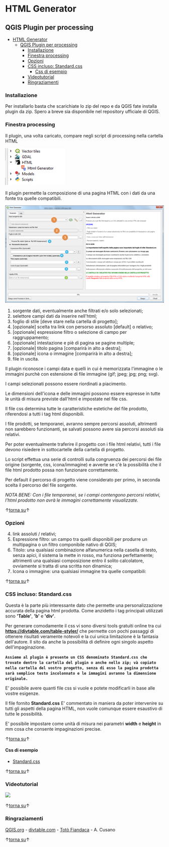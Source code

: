 #  HTML Generator
## QGIS Plugin per processing

<!-- TOC -->

- [HTML Generator](#html-generator)
  - [QGIS Plugin per processing](#qgis-plugin-per-processing)
    - [Installazione](#installazione)
    - [Finestra processing](#finestra-processing)
    - [Opzioni](#opzioni)
    - [CSS incluso: Standard.css](#css-incluso-standardcss)
      - [Css di esempio](#css-di-esempio)
    - [Videotutorial](#videotutorial)
    - [Ringraziamenti](#ringraziamenti)

<!-- /TOC -->

### Installazione
Per installarlo basta che scarichiate lo zip del repo e da QGIS fate installa plugin da zip. 
Spero a breve sia disponibile nel repository ufficiale di QGIS.

### Finestra processing
Il plugin, una volta caricato, compare negli script di processing nella cartella HTML

![uno](images/processing.png)

Il plugin permette la composizione di una pagina HTML con i dati da una fonte tra quelle compatibili.

![uno](images/finestra_annotata.png)

1. sorgente dati, eventualmente anche filtrati e/o solo selezionati;
2. selettore campi dati da inserire nell'html;
3. foglio di stile [deve stare nella cartella di progetto];
4. [opzionale] scelta tra link con persorso assoluto [default] o relativo;
5. [opzionale] espressione filtro o selezione di campo per raggruppamento;
6. [opzionale] intestazione e piè di pagina se pagine multiple;
7. [opzionale] titolo pagina [comparirà in alto a destra];
8. [opzionale] icona o immagine [comparirà in alto a destra];
9. file in uscita.

Il plugin riconosce i campi data e quelli in cui è memorizzata l'immagine o le immagini purchè con estensione di file immagine (gif; jpeg; jpg; png; svg).

I campi selezionati possono essere riordinati a piacimento.

Le dimensioni dell'icona e delle immagini possono essere espresse in tutte le unità di misura previste dall'html e impostate nel file css.

Il file css determina tutte le caratteristiche estetiche del file prodotto, riferendosi a tutti i tag html disponibili.

I file prodotti, se temporanei, avranno sempre percorsi assoluti, altrimenti non sarebbero funzionanti, se salvati possono avere sia percorsi assoluti sia relativi.

Per poter eventualmente traferire il progetto con i file html relativi, tutti i file devono risiedere in sottocartelle della cartella di progetto.

Lo script effettua una serie di controlli sulla congruenza dei percorsi dei file origine (sorgente, css, icona/immagine) e avverte se
c'è la possibilità che il file html prodotto possa non funzionare correttamente.

Per default il percorso di progetto viene considerato per primo, in seconda scelta il percorso del file sorgente.

_NOTA BENE: 
Con i file temporanei, se i campi contengono percorsi relativi, l'html prodotto non avrà le immagini correttamente visualizzate._

↑[torna su](#html-generator)↑

### Opzioni

4. link assoluti / relativi;
5. Espressione filtro: un campo tra quelli disponibili per produrre un multipagina o un filtro componibile nativo di QGIS;
6. Titolo: una qualsiasi combinazione alfanumerica nella casella di testo, senza apici, il sistema la mette in rosso, ma funziona perfettamente; altrimenti una qualsiasi composizione entro il solito calcolatore, ovviamente si tratta di una scritta non dinamica;
7. Icona o immagine: una qualsiasi immagine tra quelle compatibili:

↑[torna su](#html-generator)↑

### CSS incluso: Standard.css

Questa è la parte più interessante dato che permette una personalizzazione accurata della pagina html prodotta. Come anzidetto i tag principali utilizzati sono **'Table'**, **'b'** e **'div'**.

Per generare comodamente il css vi sono diversi tools gratuiti online tra cui **https://divtable.com/table-styler/** che permette con pochi passaggi di ottenere risultati veramente notevoli e la cui unica limitazione è la fantasia dell'autore. Il sito da anche la possibilità di definire ogni singolo aspetto dell'impaginazione.

**`Assieme al plugin è presente un CSS denominato Standard.css che trovate dentro la cartella del plugin o anche nello zip; và copiato nella cartella del vostro progetto, senza di esso la pagina prodotta sarà semplice testo incolonnato e le immagini avranno la dimensione originale.`**

E' possibile avere quanti file css si vuole e potete modificarli in base alle vostre esigenze.

Il file fornito **Standard.css** E' commentato in maniera da poter intervenire su tutti gli aspetti della pagina HTML, non vuole comunque essere esaustivo di tutte le possibilità.

E' possibile impostare come unità di misura nei parametri **width** e **height** in mm cosa che consente impaginazioni precise.

↑[torna su](#html-generator)↑

#### Css di esempio

* [Standard.css](Standard.css)

↑[torna su](#html-generator)↑

### Videotutorial
[![](https://img.youtube.com/vi/reoXJ7Pmk-I/0.jpg)](https://youtu.be/reoXJ7Pmk-I "HTML with CSS generator")

↑[torna su](#html-generator)↑

### Ringraziamenti
[QGIS.org](https://www.qgis.org/it/site/) - [divtable.com](https://divtable.com/table-styler/) - [Totò Fiandaca](https://pigrecoinfinito.com/) - A. Cusano


↑[torna su](#html-generator)↑